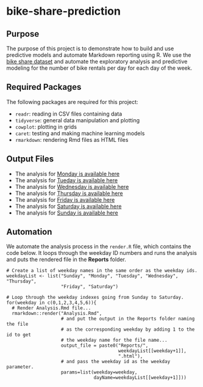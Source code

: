 # bike-share-prediction

## Purpose

The purpose of this project is to demonstrate how to build and use predictive models and automate Markdown reporting using R. We use the [bike share dataset](https://archive.ics.uci.edu/ml/datasets/Bike+Sharing+Dataset) and automate the exploratory analysis and predictive modeling for the number of bike rentals per day for each day of the week.

## Required Packages

The following packages are required for this project:

- `readr`: reading in CSV files containing data
- `tidyverse`: general data manipulation and plotting
- `cowplot`: plotting in grids
- `caret`: testing and making machine learning models
- `rmarkdown`: rendering Rmd files as HTML files

## Output Files

- The analysis for [Monday is available here](Reports/Monday.md)
- The analysis for [Tueday is available here](Reports/Tuesday.md)
- The analysis for [Wednesday is available here](Reports/Wednesday.md)
- The analysis for [Thursday is available here](Reports/Thursday.md)
- The analysis for [Friday is available here](Reports/Friday.md)
- The analysis for [Saturday is available here](Reports/Saturday.md)
- The analysis for [Sunday is available here](Reports/Sunday.md)

## Automation

We automate the analysis process in the `render.R` file, which contains the code below. It loops through the weekday ID numbers and runs the analysis and puts the rendered file in the **Reports** folder.

```
# Create a list of weekday names in the same order as the weekday ids. 
weekdayList <- list("Sunday", "Monday", "Tuesday", "Wednesday", "Thursday",
                    "Friday", "Saturday")

# Loop through the weekday indexes going from Sunday to Saturday.
for(weekday in c(0,1,2,3,4,5,6)){
  # Render Analysis.Rmd file...
  rmarkdown::render("Analysis.Rmd",
                    # and put the output in the Reports folder naming the file
                    # as the corresponding weekday by adding 1 to the id to get
                    # the weekday name for the file name...
                    output_file = paste0("Reports/", 
                                         weekdayList[[weekday+1]], 
                                         ".html"),
                    # and pass the weekday id as the weekday parameter.
                    params=list(weekday=weekday,
                                dayName=weekdayList[[weekday+1]]))
```